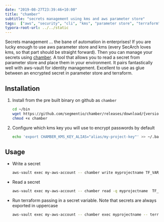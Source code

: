 ```yaml
---
date: "2019-08-27T23:39:46+10:00"
title: "chamber"
subtitle: "secrets management using kms and aws parameter store"
tags:  ["aws", "security", "cli", "kms", "parameter store", "terraform", "aws-vault", "chamber" ]
typora-root-url: ../../static
---
```

Secrets management ... the bane of automation in enterprises!  If you are lucky enough to use aws parameter store and kms (every SecArch loves kms, so that part should be straight forward).  Then you can manage your secrets using [chamber](https://github.com/segmentio/chamber).  A tool that allows you to read a secret from parameter store and place them in your environment.  It pairs fantastically well with aws-vault for identity management.  Excellent to use as glue between an encrypted secret in parameter store and terraform.
<!--more-->

## Installation

1. Install from the pre built binary on github as `chamber`

   ```bash
   cd ~/bin
   wget https://github.com/segmentio/chamber/releases/download/{version} -O chamber
   chmod +x chamber
   ```

2. Configure which kms key you will use to encrypt passwords by default

   ```bash
   echo 'export CHAMBER_KMS_KEY_ALIAS="alias/my-project-key"' >> ~/.bashrc
   ```



## Usage

* Write a secret

  ```bash
  aws-vault exec my-aws-account -- chamber write myprojectname TF_VAR_DB_PASSWORD $(date | md5)
  ```

* Read a secret

  ```bash
  aws-vault exec my-aws-account -- chamber read -q myprojectname  TF_VAR_DB_PASSWORD
  ```

* Run terraform passing in a secret variable.  Note that secrets are always exported in uppercase

  ```bash
  aws-vault exec my-aws-account -- chamber exec myprojectname -- terraform plan
  ```

  